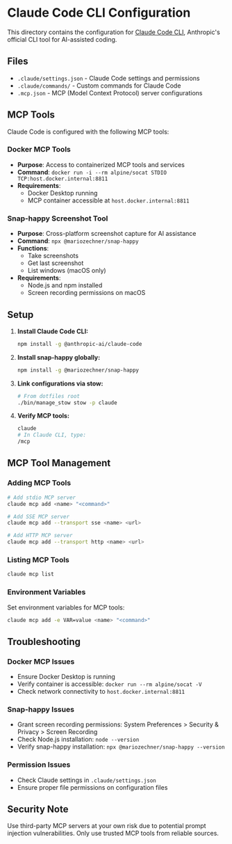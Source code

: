 # Claude Code CLI Configuration

This directory contains the configuration for [Claude Code CLI](https://docs.anthropic.com/en/docs/claude-code), Anthropic's official CLI tool for AI-assisted coding.

## Files

- `.claude/settings.json` - Claude Code settings and permissions
- `.claude/commands/` - Custom commands for Claude Code
- `.mcp.json` - MCP (Model Context Protocol) server configurations

## MCP Tools

Claude Code is configured with the following MCP tools:

### Docker MCP Tools
- **Purpose**: Access to containerized MCP tools and services
- **Command**: `docker run -i --rm alpine/socat STDIO TCP:host.docker.internal:8811`
- **Requirements**: 
  - Docker Desktop running
  - MCP container accessible at `host.docker.internal:8811`

### Snap-happy Screenshot Tool
- **Purpose**: Cross-platform screenshot capture for AI assistance
- **Command**: `npx @mariozechner/snap-happy`
- **Functions**:
  - Take screenshots
  - Get last screenshot
  - List windows (macOS only)
- **Requirements**: 
  - Node.js and npm installed
  - Screen recording permissions on macOS

## Setup

1. **Install Claude Code CLI:**
   ```bash
   npm install -g @anthropic-ai/claude-code
   ```

2. **Install snap-happy globally:**
   ```bash
   npm install -g @mariozechner/snap-happy
   ```

3. **Link configurations via stow:**
   ```bash
   # From dotfiles root
   ./bin/manage_stow stow -p claude
   ```

4. **Verify MCP tools:**
   ```bash
   claude
   # In Claude CLI, type:
   /mcp
   ```

## MCP Tool Management

### Adding MCP Tools
```bash
# Add stdio MCP server
claude mcp add <name> "<command>"

# Add SSE MCP server  
claude mcp add --transport sse <name> <url>

# Add HTTP MCP server
claude mcp add --transport http <name> <url>
```

### Listing MCP Tools
```bash
claude mcp list
```

### Environment Variables
Set environment variables for MCP tools:
```bash
claude mcp add -e VAR=value <name> "<command>"
```

## Troubleshooting

### Docker MCP Issues
- Ensure Docker Desktop is running
- Verify container is accessible: `docker run --rm alpine/socat -V`
- Check network connectivity to `host.docker.internal:8811`

### Snap-happy Issues
- Grant screen recording permissions: System Preferences > Security & Privacy > Screen Recording
- Check Node.js installation: `node --version`
- Verify snap-happy installation: `npx @mariozechner/snap-happy --version`

### Permission Issues
- Check Claude settings in `.claude/settings.json`
- Ensure proper file permissions on configuration files

## Security Note

Use third-party MCP servers at your own risk due to potential prompt injection vulnerabilities. Only use trusted MCP tools from reliable sources.